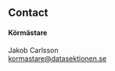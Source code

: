 ## Contact

#### Körmästare

Jakob Carlsson</br>
[kormastare@datasektionen.se](mailto:kormastare@datasektionen.se)
